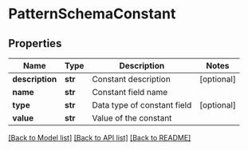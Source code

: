 # PatternSchemaConstant

## Properties
Name | Type | Description | Notes
------------ | ------------- | ------------- | -------------
**description** | **str** | Constant description | [optional] 
**name** | **str** | Constant field name | 
**type** | **str** | Data type of constant field | [optional] 
**value** | **str** | Value of the constant | 

[[Back to Model list]](../README.md#documentation-for-models) [[Back to API list]](../README.md#documentation-for-api-endpoints) [[Back to README]](../README.md)



